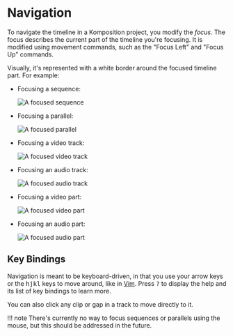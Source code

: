 # Navigation

To navigate the timeline in a Komposition project, you modify the *focus*.
The focus describes the current part of the timeline you're focusing. It is
modified using movement commands, such as the "Focus Left" and "Focus Up"
commands.

Visually, it's represented with a white border around the focused
timeline part. For example:

* Focusing a sequence:

    ![A focused sequence](sequence.png)

* Focusing a parallel:

    ![A focused parallel](parallel.png)

* Focusing a video track:

    ![A focused video track](video-track.png)

* Focusing an audio track:

    ![A focused audio track](audio-track.png)

* Focusing a video part:

    ![A focused video part](video-part.png)

* Focusing an audio part:

    ![A focused audio part](audio-part.png)

## Key Bindings

Navigation is meant to be keyboard-driven, in that you use your arrow keys or
the <kbd>h</kbd><kbd>j</kbd><kbd>k</kbd><kbd>l</kbd> keys to move around,
like in [Vim](https://www.vim.org/). Press <kbd>?</kbd> to display the help
and its list of key bindings to learn more.

You can also click any clip or gap in a track to move directly to it.

!!! note
    There's currently no way to focus sequences or parallels using the mouse,
    but this should be addressed in the future.
